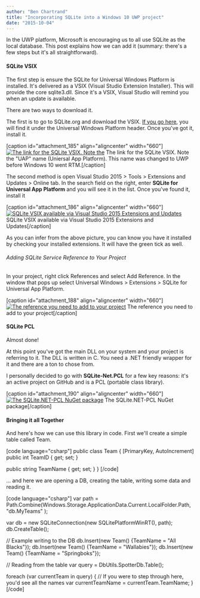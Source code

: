 ```yaml
---
author: "Ben Chartrand"
title: "Incorporating SQLite into a Windows 10 UWP project"
date: "2015-10-04"
---
```


In the UWP platform, Microsoft is encouraging us to all use SQLite as the local database. This post explains how we can add it (summary: there's a few steps but it's all straightforward).

#### SQLite VSIX

The first step is ensure the SQLite for Universal Windows Platform is installed. It's delivered as a VSIX (Visual Studio Extension Installer). This will provide the core sqlite3.dll. Since it's a VSIX, Visual Studio will remind you when an update is available.

There are two ways to download it.

The first is to go to SQLite.org and download the VSIX. [If you go here](https://www.sqlite.org/download.html), you will find it under the Universal Windows Platform header. Once you've got it, install it.

\[caption id="attachment\_185" align="aligncenter" width="660"\][![The link for the SQLite VSIX. Note the ](https://liftcodeplay.files.wordpress.com/2015/09/sqlite-download.png?w=660)](https://liftcodeplay.files.wordpress.com/2015/09/sqlite-download.png) The link for the SQLite VSIX. Note the "UAP" name (Uniersal App Platform). This name was changed to UWP before Windows 10 went RTM.\[/caption\]

The second method is open Visual Studio 2015 > Tools > Extensions and Updates > Online tab. In the search field on the right, enter **SQLite for Universal App Platform** and you will see it in the list. Once you've found it, install it

\[caption id="attachment\_186" align="aligncenter" width="660"\][![SQLite VSIX available via Visual Studio 2015 Extensions and Updates](https://liftcodeplay.files.wordpress.com/2015/09/sqlite-download-via-vs.png?w=660)](https://liftcodeplay.files.wordpress.com/2015/09/sqlite-download-via-vs.png) SQLite VSIX available via Visual Studio 2015 Extensions and Updates\[/caption\]

As you can infer from the above picture, you can know you have it installed by checking your installed extensions. It will have the green tick as well.

###### Adding SQLite Service Reference to Your Project

In your project, right click References and select Add Reference. In the window that pops up select Universal Windows > Extensions > SQLite for Universal App Platform.

\[caption id="attachment\_188" align="aligncenter" width="660"\][![The reference you need to add to your project](https://liftcodeplay.files.wordpress.com/2015/10/sqlite-reference-e1444017656453.png?w=660)](https://liftcodeplay.files.wordpress.com/2015/10/sqlite-reference-e1444017656453.png) The reference you need to add to your project\[/caption\]

#### SQLite PCL

Almost done!

At this point you've got the main DLL on your system and your project is referring to it. The DLL is written in C. You need a .NET friendly wrapper for it and there are a ton to chose from.

I personally decided to go with **SQLite-Net.PCL** for a few key reasons: it's an active project on GitHub and is a PCL (portable class library).

\[caption id="attachment\_190" align="aligncenter" width="660"\][![The SQLite.NET-PCL NuGet package](https://liftcodeplay.files.wordpress.com/2015/10/sqlite-nuget-package.png?w=660)](https://liftcodeplay.files.wordpress.com/2015/10/sqlite-nuget-package.png) The SQLite.NET-PCL NuGet package\[/caption\]

#### Bringing it all Together

And here's how we can use this library in code. First we'll create a simple table called Team.

\[code language="csharp"\] public class Team { \[PrimaryKey, AutoIncrement\] public int TeamID { get; set; }

public string TeamName { get; set; } } \[/code\]

... and here we are opening a DB, creating the table, writing some data and reading it.

\[code language="csharp"\] var path = Path.Combine(Windows.Storage.ApplicationData.Current.LocalFolder.Path, "db.MyTeams" );

var db = new SQLiteConnection(new SQLitePlatformWinRT(), path); db.CreateTable<Team>();

// Example writing to the DB db.Insert(new Team() {TeamName = "All Blacks"}); db.Insert(new Team() {TeamName = "Wallabies"}); db.Insert(new Team() {TeamName = "Springboks"});

// Reading from the table var query = DbUtils.SpotterDb.Table<Team>();

foreach (var currentTeam in query) { // If you were to step through here, you'd see all the names var currentTeamName = currentTeam.TeamName; } \[/code\]
